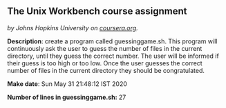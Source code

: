 ## The Unix Workbench course assignment


*by Johns Hopkins University on [coursera.org](https://www.coursera.org/).*

**Description**:  create a program called guessinggame.sh. This program will continuously ask the user to guess the number of files in the current directory, until they guess the correct number. The user will be informed if their guess is too high or too low. Once the user guesses the correct number of files in the current directory they should be congratulated.


**Make date**: Sun May 31 21:48:12 IST 2020


**Number of lines in guessinggame.sh:** 27
